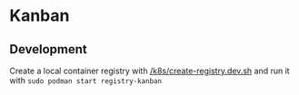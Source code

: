 # Kanban

## Development

Create a local container registry with [/k8s/create-registry.dev.sh](./k8s/create-registry.dev.sh) and run it with `sudo podman start registry-kanban`
